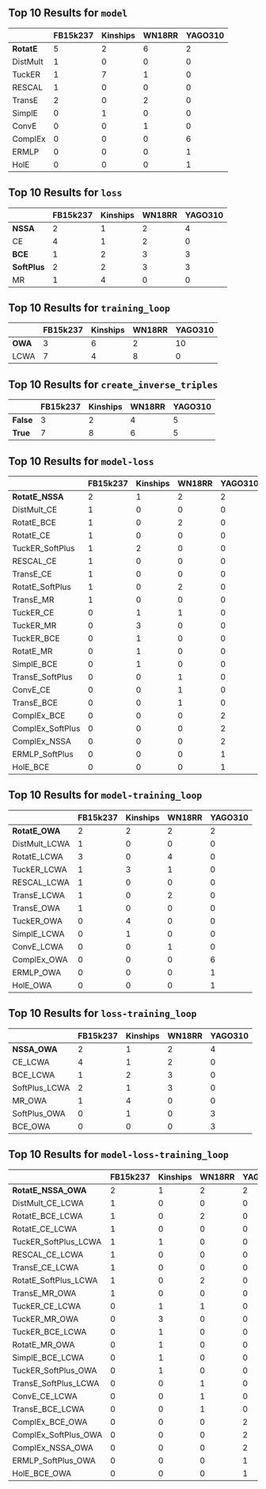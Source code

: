 ## Top 10 Results for `model`

|            |   FB15k237 |   Kinships |   WN18RR |   YAGO310 |
|------------|------------|------------|----------|-----------|
| **RotatE** |          5 |          2 |        6 |         2 |
| DistMult   |          1 |          0 |        0 |         0 |
| TuckER     |          1 |          7 |        1 |         0 |
| RESCAL     |          1 |          0 |        0 |         0 |
| TransE     |          2 |          0 |        2 |         0 |
| SimplE     |          0 |          1 |        0 |         0 |
| ConvE      |          0 |          0 |        1 |         0 |
| ComplEx    |          0 |          0 |        0 |         6 |
| ERMLP      |          0 |          0 |        0 |         1 |
| HolE       |          0 |          0 |        0 |         1 |


## Top 10 Results for `loss`

|              |   FB15k237 |   Kinships |   WN18RR |   YAGO310 |
|--------------|------------|------------|----------|-----------|
| **NSSA**     |          2 |          1 |        2 |         4 |
| CE           |          4 |          1 |        2 |         0 |
| **BCE**      |          1 |          2 |        3 |         3 |
| **SoftPlus** |          2 |          2 |        3 |         3 |
| MR           |          1 |          4 |        0 |         0 |


## Top 10 Results for `training_loop`

|         |   FB15k237 |   Kinships |   WN18RR |   YAGO310 |
|---------|------------|------------|----------|-----------|
| **OWA** |          3 |          6 |        2 |        10 |
| LCWA    |          7 |          4 |        8 |         0 |


## Top 10 Results for `create_inverse_triples`

|           |   FB15k237 |   Kinships |   WN18RR |   YAGO310 |
|-----------|------------|------------|----------|-----------|
| **False** |          3 |          2 |        4 |         5 |
| **True**  |          7 |          8 |        6 |         5 |


## Top 10 Results for `model-loss`

|                  |   FB15k237 |   Kinships |   WN18RR |   YAGO310 |
|------------------|------------|------------|----------|-----------|
| **RotatE_NSSA**  |          2 |          1 |        2 |         2 |
| DistMult_CE      |          1 |          0 |        0 |         0 |
| RotatE_BCE       |          1 |          0 |        2 |         0 |
| RotatE_CE        |          1 |          0 |        0 |         0 |
| TuckER_SoftPlus  |          1 |          2 |        0 |         0 |
| RESCAL_CE        |          1 |          0 |        0 |         0 |
| TransE_CE        |          1 |          0 |        0 |         0 |
| RotatE_SoftPlus  |          1 |          0 |        2 |         0 |
| TransE_MR        |          1 |          0 |        0 |         0 |
| TuckER_CE        |          0 |          1 |        1 |         0 |
| TuckER_MR        |          0 |          3 |        0 |         0 |
| TuckER_BCE       |          0 |          1 |        0 |         0 |
| RotatE_MR        |          0 |          1 |        0 |         0 |
| SimplE_BCE       |          0 |          1 |        0 |         0 |
| TransE_SoftPlus  |          0 |          0 |        1 |         0 |
| ConvE_CE         |          0 |          0 |        1 |         0 |
| TransE_BCE       |          0 |          0 |        1 |         0 |
| ComplEx_BCE      |          0 |          0 |        0 |         2 |
| ComplEx_SoftPlus |          0 |          0 |        0 |         2 |
| ComplEx_NSSA     |          0 |          0 |        0 |         2 |
| ERMLP_SoftPlus   |          0 |          0 |        0 |         1 |
| HolE_BCE         |          0 |          0 |        0 |         1 |


## Top 10 Results for `model-training_loop`

|                |   FB15k237 |   Kinships |   WN18RR |   YAGO310 |
|----------------|------------|------------|----------|-----------|
| **RotatE_OWA** |          2 |          2 |        2 |         2 |
| DistMult_LCWA  |          1 |          0 |        0 |         0 |
| RotatE_LCWA    |          3 |          0 |        4 |         0 |
| TuckER_LCWA    |          1 |          3 |        1 |         0 |
| RESCAL_LCWA    |          1 |          0 |        0 |         0 |
| TransE_LCWA    |          1 |          0 |        2 |         0 |
| TransE_OWA     |          1 |          0 |        0 |         0 |
| TuckER_OWA     |          0 |          4 |        0 |         0 |
| SimplE_LCWA    |          0 |          1 |        0 |         0 |
| ConvE_LCWA     |          0 |          0 |        1 |         0 |
| ComplEx_OWA    |          0 |          0 |        0 |         6 |
| ERMLP_OWA      |          0 |          0 |        0 |         1 |
| HolE_OWA       |          0 |          0 |        0 |         1 |


## Top 10 Results for `loss-training_loop`

|               |   FB15k237 |   Kinships |   WN18RR |   YAGO310 |
|---------------|------------|------------|----------|-----------|
| **NSSA_OWA**  |          2 |          1 |        2 |         4 |
| CE_LCWA       |          4 |          1 |        2 |         0 |
| BCE_LCWA      |          1 |          2 |        3 |         0 |
| SoftPlus_LCWA |          2 |          1 |        3 |         0 |
| MR_OWA        |          1 |          4 |        0 |         0 |
| SoftPlus_OWA  |          0 |          1 |        0 |         3 |
| BCE_OWA       |          0 |          0 |        0 |         3 |


## Top 10 Results for `model-loss-training_loop`

|                      |   FB15k237 |   Kinships |   WN18RR |   YAGO310 |
|----------------------|------------|------------|----------|-----------|
| **RotatE_NSSA_OWA**  |          2 |          1 |        2 |         2 |
| DistMult_CE_LCWA     |          1 |          0 |        0 |         0 |
| RotatE_BCE_LCWA      |          1 |          0 |        2 |         0 |
| RotatE_CE_LCWA       |          1 |          0 |        0 |         0 |
| TuckER_SoftPlus_LCWA |          1 |          1 |        0 |         0 |
| RESCAL_CE_LCWA       |          1 |          0 |        0 |         0 |
| TransE_CE_LCWA       |          1 |          0 |        0 |         0 |
| RotatE_SoftPlus_LCWA |          1 |          0 |        2 |         0 |
| TransE_MR_OWA        |          1 |          0 |        0 |         0 |
| TuckER_CE_LCWA       |          0 |          1 |        1 |         0 |
| TuckER_MR_OWA        |          0 |          3 |        0 |         0 |
| TuckER_BCE_LCWA      |          0 |          1 |        0 |         0 |
| RotatE_MR_OWA        |          0 |          1 |        0 |         0 |
| SimplE_BCE_LCWA      |          0 |          1 |        0 |         0 |
| TuckER_SoftPlus_OWA  |          0 |          1 |        0 |         0 |
| TransE_SoftPlus_LCWA |          0 |          0 |        1 |         0 |
| ConvE_CE_LCWA        |          0 |          0 |        1 |         0 |
| TransE_BCE_LCWA      |          0 |          0 |        1 |         0 |
| ComplEx_BCE_OWA      |          0 |          0 |        0 |         2 |
| ComplEx_SoftPlus_OWA |          0 |          0 |        0 |         2 |
| ComplEx_NSSA_OWA     |          0 |          0 |        0 |         2 |
| ERMLP_SoftPlus_OWA   |          0 |          0 |        0 |         1 |
| HolE_BCE_OWA         |          0 |          0 |        0 |         1 |


